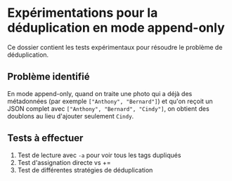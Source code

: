 # Expérimentations pour la déduplication en mode append-only

Ce dossier contient les tests expérimentaux pour résoudre le problème de déduplication.

## Problème identifié
En mode append-only, quand on traite une photo qui a déjà des métadonnées (par exemple `["Anthony", "Bernard"]`) et qu'on reçoit un JSON complet avec `["Anthony", "Bernard", "Cindy"]`, on obtient des doublons au lieu d'ajouter seulement `Cindy`.

## Tests à effectuer
1. Test de lecture avec `-a` pour voir tous les tags dupliqués
2. Test d'assignation directe vs +=
3. Test de différentes stratégies de déduplication
